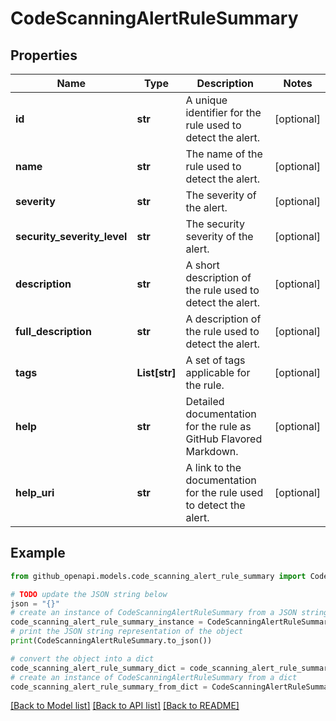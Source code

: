 # CodeScanningAlertRuleSummary


## Properties

Name | Type | Description | Notes
------------ | ------------- | ------------- | -------------
**id** | **str** | A unique identifier for the rule used to detect the alert. | [optional] 
**name** | **str** | The name of the rule used to detect the alert. | [optional] 
**severity** | **str** | The severity of the alert. | [optional] 
**security_severity_level** | **str** | The security severity of the alert. | [optional] 
**description** | **str** | A short description of the rule used to detect the alert. | [optional] 
**full_description** | **str** | A description of the rule used to detect the alert. | [optional] 
**tags** | **List[str]** | A set of tags applicable for the rule. | [optional] 
**help** | **str** | Detailed documentation for the rule as GitHub Flavored Markdown. | [optional] 
**help_uri** | **str** | A link to the documentation for the rule used to detect the alert. | [optional] 

## Example

```python
from github_openapi.models.code_scanning_alert_rule_summary import CodeScanningAlertRuleSummary

# TODO update the JSON string below
json = "{}"
# create an instance of CodeScanningAlertRuleSummary from a JSON string
code_scanning_alert_rule_summary_instance = CodeScanningAlertRuleSummary.from_json(json)
# print the JSON string representation of the object
print(CodeScanningAlertRuleSummary.to_json())

# convert the object into a dict
code_scanning_alert_rule_summary_dict = code_scanning_alert_rule_summary_instance.to_dict()
# create an instance of CodeScanningAlertRuleSummary from a dict
code_scanning_alert_rule_summary_from_dict = CodeScanningAlertRuleSummary.from_dict(code_scanning_alert_rule_summary_dict)
```
[[Back to Model list]](../README.md#documentation-for-models) [[Back to API list]](../README.md#documentation-for-api-endpoints) [[Back to README]](../README.md)



